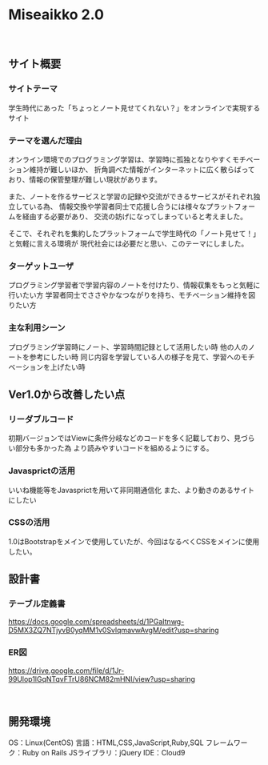 # Miseaikko 2.0
​

## サイト概要

### サイトテーマ
学生時代にあった「ちょっとノート見せてくれない？」をオンラインで実現するサイト​

### テーマを選んだ理由
オンライン環境でのプログラミング学習は、学習時に孤独となりやすくモチベーション維持が難しいほか、 折角調べた情報がインターネットに広く散らばっており、情報の保管整理が難しい現状があります。

また、ノートを作るサービスと学習の記録や交流ができるサービスがそれぞれ独立している為、 情報交換や学習者同士で応援し合うには様々なプラットフォームを経由する必要があり、 交流の妨げになってしまっていると考えました。

そこで、それぞれを集約したプラットフォームで学生時代の「ノート見せて！」と気軽に言える環境が 現代社会には必要だと思い、このテーマにしました。​

### ターゲットユーザ
プログラミング学習者で学習内容のノートを付けたり、情報収集をもっと気軽に行いたい方
学習者同士でささやかなつながりを持ち、モチベーション維持を図りたい方

### 主な利用シーン
プログラミング学習時にノート、学習時間記録として活用したい時
他の人のノートを参考にしたい時
同じ内容を学習している人の様子を見て、学習へのモチベーションを上げたい時


## Ver1.0から改善したい点

### リーダブルコード
  初期バージョンではViewに条件分岐などのコードを多く記載しており、見づらい部分も多かった為
  より読みやすいコードを組めるようにする。
  
### Javasprictの活用
  いいね機能等をJavasprictを用いて非同期通信化
  また、より動きのあるサイトにしたい

### CSSの活用
  1.0はBootstrapをメインで使用していたが、今回はなるべくCSSをメインに使用したい。

## 設計書
### テーブル定義書
https://docs.google.com/spreadsheets/d/1PGaItnwg-D5MX3ZQ7NTjyvB0yqMM1v0SvlqmavwAvgM/edit?usp=sharing

### ER図
https://drive.google.com/file/d/1Jr-99Ulop1lGqNTqvFTrU86NCM82mHNI/view?usp=sharing

​

## 開発環境
OS：Linux(CentOS)
言語：HTML,CSS,JavaScript,Ruby,SQL
フレームワーク：Ruby on Rails
JSライブラリ：jQuery
IDE：Cloud9​